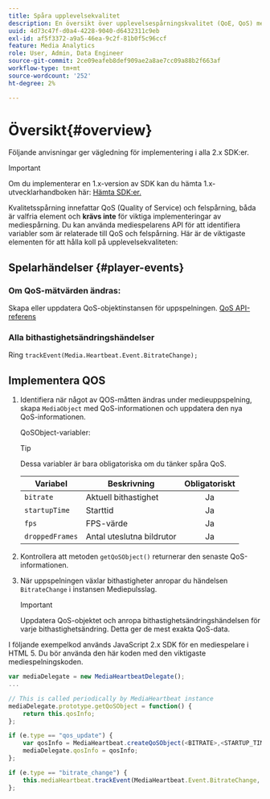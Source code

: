 ```yaml
---
title: Spåra upplevelsekvalitet
description: En översikt över upplevelsespårningskvalitet (QoE, QoS) med Media SDK.
uuid: 4d73c47f-d0a4-4228-9040-d6432311c9eb
exl-id: af5f3372-a9a5-46ea-9c2f-81b0f5c96ccf
feature: Media Analytics
role: User, Admin, Data Engineer
source-git-commit: 2ce09eafeb8def909ae2a8ae7cc09a88b2f663af
workflow-type: tm+mt
source-wordcount: '252'
ht-degree: 2%

---
```


# Översikt{#overview}

Följande anvisningar ger vägledning för implementering i alla 2.x SDK:er.

>[!IMPORTANT]
>
>Om du implementerar en 1.x-version av SDK kan du hämta 1.x-utvecklarhandboken här: [Hämta SDK:er.](/help/getting-started/download-sdks.md)

Kvalitetsspårning innefattar QoS (Quality of Service) och felspårning, båda är valfria element och **krävs inte** för viktiga implementeringar av mediespårning. Du kan använda mediespelarens API för att identifiera variabler som är relaterade till QoS och felspårning. Här är de viktigaste elementen för att hålla koll på upplevelsekvaliteten:

## Spelarhändelser {#player-events}

### Om QoS-mätvärden ändras:

Skapa eller uppdatera QoS-objektinstansen för uppspelningen. [QoS API-referens](https://adobe-marketing-cloud.github.io/media-sdks/reference/javascript/MediaHeartbeat.html#.createQoSObject)

### Alla bithastighetsändringshändelser

Ring `trackEvent(Media.Heartbeat.Event.BitrateChange);`

## Implementera QOS

1. Identifiera när något av QOS-måtten ändras under medieuppspelning, skapa `MediaObject` med QoS-informationen och uppdatera den nya QoS-informationen.

   QoSObject-variabler:

   >[!TIP]
   >
   >Dessa variabler är bara obligatoriska om du tänker spåra QoS.

   | Variabel | Beskrivning | Obligatoriskt |
   | --- | --- | :---: |
   | `bitrate` | Aktuell bithastighet | Ja |
   | `startupTime` | Starttid | Ja |
   | `fps` | FPS-värde | Ja |
   | `droppedFrames` | Antal uteslutna bildrutor | Ja |

1. Kontrollera att metoden `getQoSObject()` returnerar den senaste QoS-informationen.
1. När uppspelningen växlar bithastigheter anropar du händelsen `BitrateChange` i instansen Mediepulsslag.

   >[!IMPORTANT]
   >
   >Uppdatera QoS-objektet och anropa bithastighetsändringshändelsen för varje bithastighetsändring. Detta ger de mest exakta QoS-data.

I följande exempelkod används JavaScript 2.x SDK för en mediespelare i HTML 5. Du bör använda den här koden med den viktigaste mediespelningskoden.

```js
var mediaDelegate = new MediaHeartbeatDelegate();
...  

// This is called periodically by MediaHeartbeat instance
mediaDelegate.prototype.getQoSObject = function() {
    return this.qosInfo;
};

if (e.type == "qos_update") {
    var qosInfo = MediaHeartbeat.createQoSObject(<BITRATE>,<STARTUP_TIME>,<FPS>,<DROPPED_FRAMES>);
    mediaDelegate.qosInfo = qosInfo;
};

if (e.type == "bitrate_change") {
    this.mediaHeartbeat.trackEvent(MediaHeartbeat.Event.BitrateChange, qosObject);
};
```
